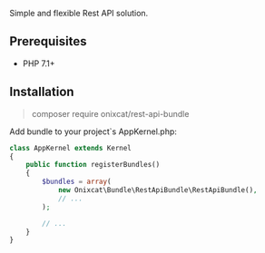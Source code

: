 Simple and flexible Rest API solution. 

## Prerequisites

- PHP 7.1+

## Installation

> composer require onixcat/rest-api-bundle

Add bundle to your project`s AppKernel.php:

```php
class AppKernel extends Kernel
{
    public function registerBundles()
    {
        $bundles = array(
            new Onixcat\Bundle\RestApiBundle\RestApiBundle(),
            // ...
        );

        // ...
    }
}
```
